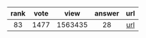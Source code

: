 
| rank | vote | view | answer | url |
|:-:|:-:|:-:|:-:|:-:|
|83|1477|1563435|28| [url](http://stackoverflow.com/questions/4383571/importing-files-from-different-folder) |
